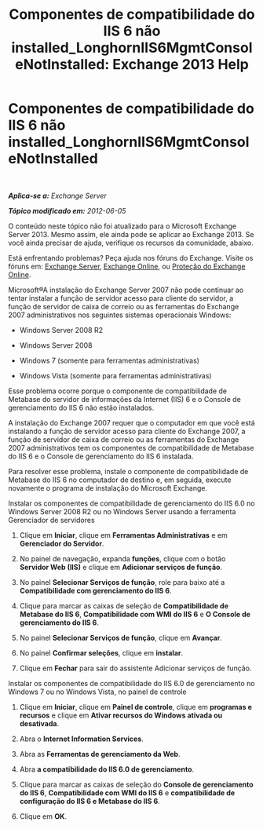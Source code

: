 ﻿---
title: 'Componentes de compatibilidade do IIS 6 não installed_LonghornIIS6MgmtConsoleNotInstalled: Exchange 2013 Help'
TOCTitle: Componentes de compatibilidade do IIS 6 não installed_LonghornIIS6MgmtConsoleNotInstalled
ms:assetid: 8358eafb-def7-4b8d-8fe1-623bc5a0e20e
ms:mtpsurl: https://technet.microsoft.com/pt-br/library/ms.exch.setupreadiness.longhorniis6mgmtconsolenotinstalled(v=EXCHG.150)
ms:contentKeyID: 50486014
ms.date: 05/22/2018
mtps_version: v=EXCHG.150
ms.translationtype: MT
---

# Componentes de compatibilidade do IIS 6 não installed\_LonghornIIS6MgmtConsoleNotInstalled

 

_**Aplica-se a:** Exchange Server_

_**Tópico modificado em:** 2012-06-05_

O conteúdo neste tópico não foi atualizado para o Microsoft Exchange Server 2013. Mesmo assim, ele ainda pode se aplicar ao Exchange 2013. Se você ainda precisar de ajuda, verifique os recursos da comunidade, abaixo.

Está enfrentando problemas? Peça ajuda nos fóruns do Exchange. Visite os fóruns em: [Exchange Server](https://go.microsoft.com/fwlink/p/?linkid=60612), [Exchange Online](https://go.microsoft.com/fwlink/p/?linkid=267542), ou [Proteção do Exchange Online](https://go.microsoft.com/fwlink/p/?linkid=285351).

Microsoft®A instalação do Exchange Server 2007 não pode continuar ao tentar instalar a função de servidor acesso para cliente do servidor, a função de servidor de caixa de correio ou as ferramentas do Exchange 2007 administrativos nos seguintes sistemas operacionais Windows:

  - Windows Server 2008 R2

  - Windows Server 2008

  - Windows 7 (somente para ferramentas administrativas)

  - Windows Vista (somente para ferramentas administrativas)

Esse problema ocorre porque o componente de compatibilidade de Metabase do servidor de informações da Internet (IIS) 6 e o Console de gerenciamento do IIS 6 não estão instalados.

A instalação do Exchange 2007 requer que o computador em que você está instalando a função de servidor acesso para cliente do Exchange 2007, a função de servidor de caixa de correio ou as ferramentas do Exchange 2007 administrativos tem os componentes de compatibilidade de Metabase do IIS 6 e o Console de gerenciamento do IIS 6 instalada.

Para resolver esse problema, instale o componente de compatibilidade de Metabase do IIS 6 no computador de destino e, em seguida, execute novamente o programa de instalação do Microsoft Exchange.

Instalar os componentes de compatibilidade de gerenciamento do IIS 6.0 no Windows Server 2008 R2 ou no Windows Server usando a ferramenta Gerenciador de servidores

1.  Clique em **Iniciar**, clique em **Ferramentas Administrativas** e em **Gerenciador do Servidor**.

2.  No painel de navegação, expanda **funções**, clique com o botão **Servidor Web (IIS)** e clique em **Adicionar serviços de função**.

3.  No painel **Selecionar Serviços de função**, role para baixo até a **Compatibilidade com gerenciamento do IIS 6**.

4.  Clique para marcar as caixas de seleção de **Compatibilidade de Metabase do IIS 6**, **Compatibilidade com WMI do IIS 6** e **O Console de gerenciamento do IIS 6**.

5.  No painel **Selecionar Serviços de função**, clique em **Avançar**.

6.  No painel **Confirmar seleções**, clique em **instalar**.

7.  Clique em **Fechar** para sair do assistente Adicionar serviços de função.

Instalar os componentes de compatibilidade do IIS 6.0 de gerenciamento no Windows 7 ou no Windows Vista, no painel de controle

1.  Clique em **Iniciar**, clique em **Painel de controle**, clique em **programas e recursos** e clique em **Ativar recursos do Windows ativada ou desativada**.

2.  Abra o **Internet Information Services**.

3.  Abra as **Ferramentas de gerenciamento da Web**.

4.  Abra **a compatibilidade do IIS 6.0 de gerenciamento**.

5.  Clique para marcar as caixas de seleção do **Console de gerenciamento do IIS 6**, **Compatibilidade com WMI do IIS 6** e **compatibilidade de configuração do IIS 6 e Metabase do IIS 6**.

6.  Clique em **OK**.

